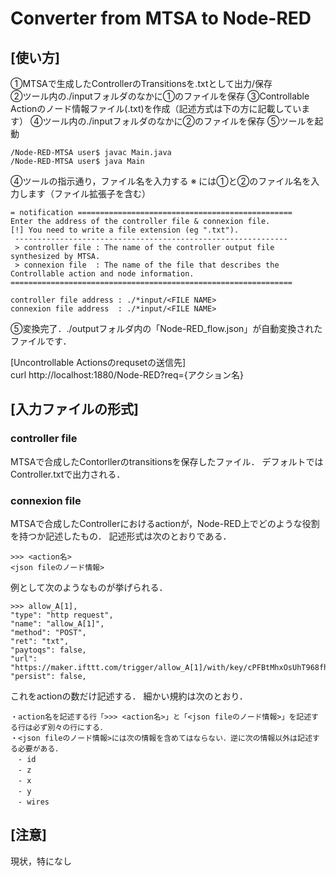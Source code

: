 # Converter from MTSA to Node-RED
## [使い方]
①MTSAで生成したControllerのTransitionsを.txtとして出力/保存  
②ツール内の./inputフォルダのなかに①のファイルを保存 
③Controllable Actionのノード情報ファイル(.txt)を作成（記述方式は下の方に記載しています）
④ツール内の./inputフォルダのなかに②のファイルを保存 
⑤ツールを起動
```
/Node-RED-MTSA user$ javac Main.java
/Node-RED-MTSA user$ java Main
```
④ツールの指示通り，ファイル名を入力する 
※ <FILE NAME>には①と②のファイル名を入力します（ファイル拡張子を含む）  
```
= notification ================================================
Enter the address of the controller file & connexion file. 
[!] You need to write a file extension (eg ".txt").
 -------------------------------------------------------------
 > controller file : The name of the controller output file synthesized by MTSA.
 > connexion file  : The name of the file that describes the Controllable action and node information.
===============================================================

controller file address : ./*input/<FILE NAME>
connexion file address  : ./*input/<FILE NAME>
```
⑤変換完了．./outputフォルダ内の「Node-RED_flow.json」が自動変換されたファイルです．  
  
[Uncontrollable Actionsのrequsetの送信先]  
curl http://localhost:1880/Node-RED?req={アクション名}  

## [入力ファイルの形式]
### controller file
MTSAで合成したContorllerのtransitionsを保存したファイル．
デフォルトではController.txtで出力される．

### connexion file
MTSAで合成したControllerにおけるactionが，Node-RED上でどのような役割を持つか記述したもの．
記述形式は次のとおりである．

```
>>> <action名>
<json fileのノード情報>
```
例として次のようなものが挙げられる．
```
>>> allow_A[1],
"type": "http request",
"name": "allow_A[1]",
"method": "POST",
"ret": "txt",
"paytoqs": false,
"url": "https://maker.ifttt.com/trigger/allow_A[1]/with/key/cPFBtMhxOsUhT968fhqXb9",
"persist": false,
```
これをactionの数だけ記述する．
細かい規約は次のとおり．
```
・action名を記述する行「>>> <action名>」と「<json fileのノード情報>」を記述する行は必ず別々の行にする．
・<json fileのノード情報>には次の情報を含めてはならない．逆に次の情報以外は記述する必要がある．
　- id
　- z
　- x
　- y
　- wires
```

## [注意]
<!-- 今回の場合，Controllable ActionはIFTTT経由で発火することを想定しています．   -->
<!-- https://maker.ifttt.com/trigger/{アクション名}/with/key/{IFTTTアカウント固有キー}   -->
<!-- ですべて発火することが想定されています．   -->
  
現状，特になし